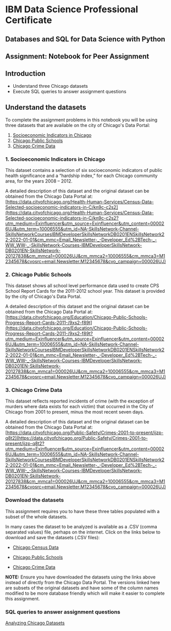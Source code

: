 # IBM Data Science Professional Certificate
## Databases and SQL for Data Science with Python
## Assignment: Notebook for Peer Assignment
## Introduction
- Understand three Chicago datasets
- Execute SQL queries to answer assignment questions

## Understand the datasets

To complete the assignment problems in this notebook you will be using three datasets that are available on the city of Chicago's Data Portal:

1.  <a href="https://data.cityofchicago.org/Health-Human-Services/Census-Data-Selected-socioeconomic-indicators-in-C/kn9c-c2s2?utm_medium=Exinfluencer&utm_source=Exinfluencer&utm_content=000026UJ&utm_term=10006555&utm_id=NA-SkillsNetwork-Channel-SkillsNetworkCoursesIBMDeveloperSkillsNetworkDB0201ENSkillsNetwork22-2022-01-01">Socioeconomic Indicators in Chicago</a>
2.  <a href="https://data.cityofchicago.org/Education/Chicago-Public-Schools-Progress-Report-Cards-2011-/9xs2-f89t?utm_medium=Exinfluencer&utm_source=Exinfluencer&utm_content=000026UJ&utm_term=10006555&utm_id=NA-SkillsNetwork-Channel-SkillsNetworkCoursesIBMDeveloperSkillsNetworkDB0201ENSkillsNetwork22-2022-01-01">Chicago Public Schools</a>
3.  <a href="https://data.cityofchicago.org/Public-Safety/Crimes-2001-to-present/ijzp-q8t2?utm_medium=Exinfluencer&utm_source=Exinfluencer&utm_content=000026UJ&utm_term=10006555&utm_id=NA-SkillsNetwork-Channel-SkillsNetworkCoursesIBMDeveloperSkillsNetworkDB0201ENSkillsNetwork22-2022-01-01">Chicago Crime Data</a>

### 1. Socioeconomic Indicators in Chicago

This dataset contains a selection of six socioeconomic indicators of public health significance and a “hardship index,” for each Chicago community area, for the years 2008 – 2012.

A detailed description of this dataset and the original dataset can be obtained from the Chicago Data Portal at:
[https://data.cityofchicago.org/Health-Human-Services/Census-Data-Selected-socioeconomic-indicators-in-C/kn9c-c2s2](https://data.cityofchicago.org/Health-Human-Services/Census-Data-Selected-socioeconomic-indicators-in-C/kn9c-c2s2?utm_medium=Exinfluencer&utm_source=Exinfluencer&utm_content=000026UJ&utm_term=10006555&utm_id=NA-SkillsNetwork-Channel-SkillsNetworkCoursesIBMDeveloperSkillsNetworkDB0201ENSkillsNetwork22-2022-01-01&cm_mmc=Email_Newsletter-_-Developer_Ed%2BTech-_-WW_WW-_-SkillsNetwork-Courses-IBMDeveloperSkillsNetwork-DB0201EN-SkillsNetwork-20127838&cm_mmca1=000026UJ&cm_mmca2=10006555&cm_mmca3=M12345678&cvosrc=email.Newsletter.M12345678&cvo_campaign=000026UJ)

### 2. Chicago Public Schools

This dataset shows all school level performance data used to create CPS School Report Cards for the 2011-2012 school year. This dataset is provided by the city of Chicago's Data Portal.

A detailed description of this dataset and the original dataset can be obtained from the Chicago Data Portal at:
[https://data.cityofchicago.org/Education/Chicago-Public-Schools-Progress-Report-Cards-2011-/9xs2-f89t](https://data.cityofchicago.org/Education/Chicago-Public-Schools-Progress-Report-Cards-2011-/9xs2-f89t?utm_medium=Exinfluencer&utm_source=Exinfluencer&utm_content=000026UJ&utm_term=10006555&utm_id=NA-SkillsNetwork-Channel-SkillsNetworkCoursesIBMDeveloperSkillsNetworkDB0201ENSkillsNetwork22-2022-01-01&cm_mmc=Email_Newsletter-_-Developer_Ed%2BTech-_-WW_WW-_-SkillsNetwork-Courses-IBMDeveloperSkillsNetwork-DB0201EN-SkillsNetwork-20127838&cm_mmca1=000026UJ&cm_mmca2=10006555&cm_mmca3=M12345678&cvosrc=email.Newsletter.M12345678&cvo_campaign=000026UJ)

### 3. Chicago Crime Data

This dataset reflects reported incidents of crime (with the exception of murders where data exists for each victim) that occurred in the City of Chicago from 2001 to present, minus the most recent seven days. 

A detailed description of this dataset and the original dataset can be obtained from the Chicago Data Portal at:
[https://data.cityofchicago.org/Public-Safety/Crimes-2001-to-present/ijzp-q8t2](https://data.cityofchicago.org/Public-Safety/Crimes-2001-to-present/ijzp-q8t2?utm_medium=Exinfluencer&utm_source=Exinfluencer&utm_content=000026UJ&utm_term=10006555&utm_id=NA-SkillsNetwork-Channel-SkillsNetworkCoursesIBMDeveloperSkillsNetworkDB0201ENSkillsNetwork22-2022-01-01&cm_mmc=Email_Newsletter-_-Developer_Ed%2BTech-_-WW_WW-_-SkillsNetwork-Courses-IBMDeveloperSkillsNetwork-DB0201EN-SkillsNetwork-20127838&cm_mmca1=000026UJ&cm_mmca2=10006555&cm_mmca3=M12345678&cvosrc=email.Newsletter.M12345678&cvo_campaign=000026UJ)


### Download the datasets

This assignment requires you to have these three tables populated with a subset of the whole datasets.

In many cases the dataset to be analyzed is available as a .CSV (comma separated values) file, perhaps on the internet. Click on the links below to download and save the datasets (.CSV files):

- <a href="https://cf-courses-data.s3.us.cloud-object-storage.appdomain.cloud/IBMDeveloperSkillsNetwork-DB0201EN-SkillsNetwork/labs/FinalModule_Coursera_V5/data/ChicagoCensusData.csv" target="_blank">Chicago Census Data</a>

- <a href="https://cf-courses-data.s3.us.cloud-object-storage.appdomain.cloud/IBMDeveloperSkillsNetwork-DB0201EN-SkillsNetwork/labs/FinalModule_Coursera_V5/data/ChicagoPublicSchools.csv" target="_blank">Chicago Public Schools</a>

- <a href="https://cf-courses-data.s3.us.cloud-object-storage.appdomain.cloud/IBMDeveloperSkillsNetwork-DB0201EN-SkillsNetwork/labs/FinalModule_Coursera_V5/data/ChicagoCrimeData.csv" target="_blank">Chicago Crime Data</a>

**NOTE:** Ensure you have downloaded the datasets using the links above instead of directly from the Chicago Data Portal. The versions linked here are subsets of the original datasets and have some of the column names modified to be more database friendly which will make it easier to complete this assignment.

### SQL queries to answer assignment questions

[Analyzing Chicago Datasets](https://github.com/knikzad/sql-for-data-science-with-python/blob/main/analyzing_chicago_datasets.ipynb)
